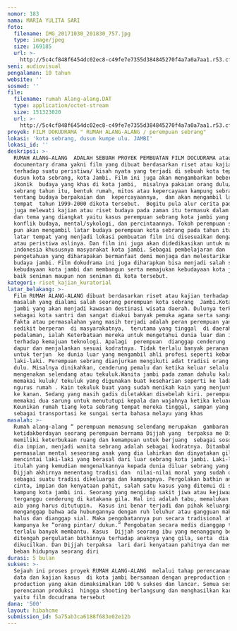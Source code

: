 ```yaml
---
nomor: 183
nama: MARIA YULITA SARI
foto:
  filename: IMG_20171030_201830_757.jpg
  type: image/jpeg
  size: 169185
  url: >-
    http://5c4cf848f6454dc02ec8-c49fe7e7355d384845270f4a7a0a7aa1.r53.cf2.rackcdn.com/154eec05-6758-4721-ae75-34dd1104290a/IMG_20171030_201830_757.jpg
seni: audiovisual
pengalaman: 10 tahun
website: ''
sosmed: ''
file:
  filename: rumah Alang-alang.DAT
  type: application/octet-stream
  size: 151323020
  url: >-
    http://5c4cf848f6454dc02ec8-c49fe7e7355d384845270f4a7a0a7aa1.r53.cf2.rackcdn.com/6c6b1dae-a7dd-45c3-bb20-1fa1854cf210/rumah%20Alang-alang.DAT
proyek: FILM DOKUDRAMA " RUMAH ALANG-ALANG / perempuan sebrang"
lokasi: 'kota sebrang, dusun kumpe ulu. JAMBI'
lokasi_id: ''
deskripsi: >-
  RUMAH ALANG-ALANG  ADALAH SEBUAH PROYEK PEMBUATAN FILM DOCUDRAMA atau
  documentary drama yakni film yang dibuat berdasarkan riset atau kajian
  terhadap suatu peristiwa/ kisah nyata yang terjadi di sebuah kota tepatnya di
  dusun kota sebrang, kota Jambi. Film ini juga akan mengambarkan beberapa
  ikonik  budaya yang khas di kota jambi,  misalnya pakaian orang dulu/perempuan
  sebrang tahun itu, bentuk rumah, mitos atau kepercayaan kampung sebrang
  tentang budaya berpakaian dan  kepercayaannya,  dan akan mengambil latar
  tempat  tahun 1999-2000 dikota tersebut.  Begitu pula alur cerita pada script
  juga melewati kajian atau riset budaya pada zaman itu termasuk dalam penokohan
  dan tema yang diangkat yaitu kasus perempuan sebrang kota jambi yang mengalami
  konflik budaya, mental/sykologi, dan percintaannya. Tokoh perempuan sebrang
  pun akan mengambil latar budaya perempuan kota sebrang pada tahun itu dan
  latar tempat yang menjadi lokasi pembuatan film ini disesuaikan dengan tempat
  atau peristiwa aslinya. Dan film ini juga akan didedikasikan untuk masyarakat
  indonesia khususnya masyarakat kota jambi. Sebagai pembelajaran dan
  pengetahuan yang diharapakan bermanfaat demi menjaga dan melestarikan tradisi
  budaya jambi. Film dokudrama ini juga diharapkan bisa menjadi salah satu aset
  kebudayaan kota jambi dan membangun serta memajukan kebudayaan kota jambi.
  baik seniman maupun non seniman di kota tersebut. 
kategori: riset_kajian_kuratorial
latar_belakang: >-
  Film RUMAH ALANG-ALANG dibuat berdasarkan riset atau kajian terhadap sebuah
  masalah yang dialami salah seorang perempuan kota sebrang  Jambi.Kota sebrang
  jambi yang akan menjadi kawasan destinasi wisata daerah. Dulunya terkenal
  sebagai kota santri dan sangat diakui banyak pemuka agama serta sangat islami.
  Fakta atau permasalahan yang masih terjadi adalah peran perempuan yang sangat
  sedikit berperan  di masyarakatnya,  terutama yang tinggal  di daerah atau di
  pedalaman, ialah Keterbataan mereka untuk mengetahui dunia luar dan interaksi
  terhadap kemajuan teknologi. Apalagi  perempuan  dianggap cenderung  hidup di
  dapur dan menjalankan sesuai kodratnya. Tidak terlalu banyak peranan besar
  untuk terjun  ke dunia luar yang mengambil ahli profesi seperti kebanyakan
  laki-laki. Perempuan sebrang dianjurkan mengikuti adat tradisi orang –orang
  dulu. Misalnya dinikahkan, cenderung pemalu dan ketika keluar selalu
  mengenakan selendang atau tekuluk.Wanita jambi pada zaman dahulu kala sudah
  memakai kuluk/ tekuluk yang digunakan buat keseharian seperti ke ladang,
  ngurus rumah . Kain tekuluk buat yang sudah menikah kain yang menjuntai harus
  ke kanan. Sedang yang masih gadis diletakkan disebelah kiri. perempuan sebrang
  memakai dua sarung untuk menututupi kepala dan wajahnya ketika keluar rumah.
  Keunikan rumah tiang kota sebrang tempat mereka tinggal, sampan yang digunakan
  sebagai transportasi ke sungai serta bahasa melayu yang khas
masalah: >-
  Rumah alang-alang “ perempuan memasung selendang merupakan  gambaran
  ketidakberdayan seorang perempuan bernama Dijjah yang  terpaksa me Dijah tidak
  memiliki keterbukaan ruang dan kemampuan untuk berjuang  sebagai sosok yang
  dia impian, menjadi wanita sebrang adalah sebagai kodratnya. Ditambah 
  permasalan mental seseorang anak yang dia lahirkan dan dinyatakan gila. Dijah
  mencintai laki-laki yang berasal dari luar sebrang kota jambi. Laki-laki
  itulah yang kemudian mengenalkannya kepada dunia diluar sebrang yang membuat
  Dijjah akhirnya menentang tradisi dan  nilai-nilai moral yang sudah ditetapkan
  sebagai suatu tradisi dikeluarga dan kampungnya. Pergolakan bathin antara
  cinta, impian dan kenyataan pahit, salah satu kasus yang ditemui di sebuah
  kampung kota jambi ini. Seorang yang mengidap sakit jiwa atau kejiwaaannya
  terganggu cenderung di katakana gila. Hal ini adalah tabu, memalukan  menjadi
  aib yang harus ditutupin.  Kasus ini benar terjadi dan pihak keluarga
  menganggap bahwa ada hubungannya dengan ruh leluhur atau gangguan makhluk
  halus dan dianggap sial. Maka pengobatannya pun secara tradisional atau bahasa
  kampunya ke “orang pintar/ dukun.” Pengobatan secara medis dianggap tidak
  terlalu banyak membantu. Kasus  Dijjah seorang ibu yang menanggung beban moril
  ditengah pergulatan bathinnya terhadap anaknya yang gila, serta  dia
  dikucilkan. Dan Dijjah terpaksa  lari dari kenyataan pahitnya dan memikul
  beban hidupnya seorang diri
durasi: 5 bulan
sukses: >-
  Sejauh ini proses proyek RUMAH ALANG-ALANG  melalui tahap perencanaan riset
  data dan kajian kasus  di kota jambi bersamaan dengan preproduction seklaigus
  production yang akan dimaksimalkan 100 % sukses dan lancar. Semua sesuai
  perencanan produksi  hingga shooting berlangsung dan menghasilkan karya nyata
  yaitu film docudrama tersebut
dana: '500'
layout: hibahcme
submission_id: 5a75ab3ca6188f683e02e12b
---
```

